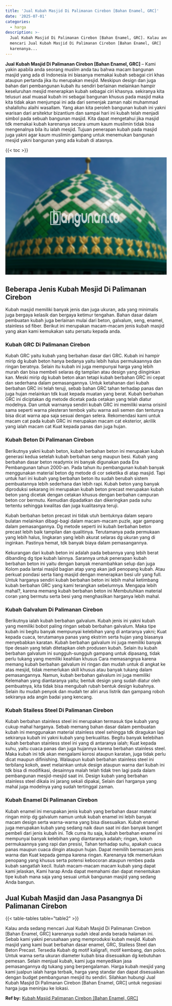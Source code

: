```yaml
---
title: 'Jual Kubah Masjid Di Palimanan Cirebon [Bahan Enamel, GRC]'
date: '2025-07-01'
categories:
  - harga
description: >-
  Jual Kubah Masjid Di Palimanan Cirebon [Bahan Enamel, GRC]. Kalau anda sedang
  mencari Jual Kubah Masjid Di Palimanan Cirebon [Bahan Enamel, GRC]
  karenanya...
---
```


**Jual Kubah Masjid Di Palimanan Cirebon \[Bahan Enamel, GRC\]** – Kami yakin apabila anda seorang muslim anda tau bahwa macam bangunan masjid yang ada di Indonesia ini biasanya memakai kubah sebagai ciri khas ataupun pertanda jika itu merupakan mesjid. Meskipun design dan juga bahan dari pembangunan kubah itu sendiri berlainan melainkan hampir keseluruhan mesjid menerapkan kubah sebagai ciri khasnya. sekiranya kita telusuri asal muasal kubah ini sebagai bangunan khusus pada masjid maka kita tidak akan menjumpai ini ada dari semenjak zaman nabi muhammad shalallohu alaihi wasallam. Yang akan kita peroleh bangunan kubah ini yakni warisan dari arsitektur bizantium dan sampai hari ini kubah telah menjadi simbol pada sebuah bangunan masjid. Kita dapat mengetahui jika masjid tdk memakai kubah karenanya secara umum kaum muslimin tidak bisa mengenalnya bila itu ialah mesjid. Tujuan penerapan kubah pada masjid juga yakni agar kaum muslimin gampang untuk menemukan bangunan mesjid yakni bangunan yang ada kubah di atasnya.

{{< toc >}}

![Jual Kubah Masjid Di Palimanan Cirebon [Bahan Enamel, GRC]](/images/jual-kubah-masjid-25.png)

## Beberapa Jenis Kubah Mesjid Di Palimanan Cirebon

Kubah masjid memiliki banyak jenis dan juga ukuran, ada yang minimalis juga bergaya kelasik dan bergaya ketimur tengahan. Bahan dasar dalam pembuatan kubah juga berlainan mulai dari beton, galvalum, seng, enamel, stainless sd fiber. Berikut ini merupakan macam-macam jenis kubah masjid yang akan kami kemukakan satu persatu kepada anda.

### Kubah GRC Di Palimanan Cirebon

Kubah GRC yaitu kubah yang berbahan dasar dari GRC. Kubah ini hampir mirip dg kubah beton hanya bedanya yaitu lebih halus permukaannya dan ringan beratnya. Selain itu kubah ini juga mempunyai harga yang lebih murah dan bisa membeli selaras dg tampilan atau design yang diinginkan kan. Meski mirip dg kubah beton akan tetapi kubah berbahan GRC ini cepat dan sederhana dalam pemasangannya. Untuk ketahanan dari kubah berbahan GRC ini telah teruji, sebab bahan GRC tahan terhadap panas dan juga hujan melainkan tdk kuat kepada muatan yang berat. Kubah berbahan GRC ini diciptakan dg metode dicetak pada cetakan yang telah diatur modelnya. Dan untuk warnanya sendiri kubah GRC ini memiliki warna orisinil sama seperti warna plesteran tembok yaitu warna asli semen dan tentunya bisa dicat warna apa saja sesuai dengan selera. Rekomendasi kami untuk macam cat pada kubah GRC ini merupakan macam cat eksterior, akrilik yang ialah macam cat Kuat kepada panas dan juga hujan.

### Kubah Beton Di Palimanan Cirebon

Berikutnya yakni kubah beton, kubah berbahan beton ini merupakan kubah generasi kedua setelah kubah berbahan seng maupun besi. Kubah yang berbahan dasar beton readymix ini banyak digunakan pada Era Pembangunan tahun 2000-an. Pada tahun itu pembangunan kubah banyak menggunakan material beton dg metode di cor seketika di atap masjid. Tapi untuk hari ini kubah yang berbahan beton itu sudah berubah sistem pembuatannya lebih sederhana dan lebih rapi. Kubah beton yang banyak diproduksi sekarang ini merupakan kubah beton precast merupakan kubah beton yang dicetak dengan cetakan khusus dengan berbahan campuran beton cor bermutu. Kemudian dipadatkan dan dikeringkan pada suhu tertentu sehingga kwalitas dan juga kualitasnya teruji.

Kubah berbahan beton precast ini tidak utuh bentuknya dalam separo bulatan melainkan dibagi-bagi dalam macam-macam puzle, agar gampang dalam pemasangannya. Dg metode seperti ini kubah berbahan beton precast lebih baik tampilan dan qualitinya. Terutamanya pada permukaan yang lebih halus, lingkaran yang lebih akurat selaras dg ukuran yang di inginkan. Pastinya hemat, tdk banyak biaya dalam pemasangannya.

Kekurangan dari kubah beton ini adalah pada bebannya yang lebih berat dibanding dg tipe kubah lainnya. Sarannya untuk penerapan kubah berbahan beton ini yaitu dengan banyak menambahkan selup dan juga Kolom pada lantai masjid bagian atap yang akan jadi penopang kubah. Atau perkuat pondasi serta tiang masjid dengan menerapkan besi ulir yang full. Untuk harganya sendiri kubah berbahan beton ini lebih mahal ketimbang kubah berbahan GRC yang kami terangkan sebelumnya. Mengapa lebih mahal?, karena memang kubah berbahan beton ini Membutuhkan material coran yang bermutu serta besi yang menghasilkan harganya lebih mahal.

### Kubah Galvalum Di Palimanan Cirebon

Berikutnya ialah kubah berbahan galvalum. Kubah jenis ini yakni kubah yang memiliki bobot paling ringan sebab berbahan galvalum. Maka tipe kubah ini begitu banyak mempunyai kelebihan yang di antaranya yakni; Kuat kepada cuaca, terutamanya panas yang ekstrim serta hujan yang biasanya menyebabkan karatan. Kubah berbahan galvalum ini juga memiliki banyak tipe desain yang telah ditetapkan oleh produsen kubah. Selain itu kubah berbahan galvalum ini sungguh-sungguh gampang untuk dipasang, tidak perlu tukang yang memiliki keahlian khusus Cara memasangnya karena memang kubah berbahan galvalum ini ringan dan mudah untuk di angkat ke atas mesjid, tidak memerlukan skill khusus atau banyak tukang dalam pemasangannya. Namun, kubah berbahan galvalum ini juga memiliki Kelemahan yang diantaranya yaitu; bentuk design yang sudah diatur oleh pembuatnya, kita tidak bisa mengubah rubah bentuk design kubahnya. Selain itu mudah penyok dan mudah ter aliri arus listrik dan gampang roboh sekiranya ada angin badai yang kencang.

### Kubah Stailess Steel Di Palimanan Cirebon

Kubah berbahan stainless steel ini merupakan termasuk tipe kubah yang cukup mahal harganya. Sebab memang bahan dasar dalam pembuatan kubah ini menggunakan material stainless steel sehingga tdk diragukan lagi sekiranya kubah ini yakni kubah yang berkualitas. Begitu banyak kelebihan kubah berbahan stainless steel ini yang di antaranya ialah; Kuat kepada suhu, yaitu cuaca panas dan juga hujannya karena berbahan stainless steel. Maka kubah ini tdk akan mengalami korosi ataupun karatan, juga tidak perlu dicat maupun difinishing. Walaupun kubah berbahan stainless steel ini terbilang kokoh, awet melainkan untuk design ataupun warna dari kubah ini tdk bisa di modifikasi, desainnya malah telah tidak tren lagi pada dalam pembangunan mesjid-mesjid saat ini. Design kubah yang berbahan stainless steel dikala ini jarang sekali dipakai, Selain dari harganya yang mahal juga modelnya yang sudah tertinggal zaman.

### Kubah Enamel Di Palimanan Cirebon

Kubah enamel ini merupakan jenis kubah yang berbahan dasar material ringan mirip dg galvalum namun untuk kubah enamel ini lebih banyak macam design serta warna-warna yang bisa disesuaikan. Kubah enamel juga merupakan kubah yang sedang naik daun saat ini dan banyak banget pembeli dari jenis kubah ini. Tdk cuma itu saja, kubah berbahan enamel ini mempunyai banyak kelebihan yang diantaranya adalah; ringan, kokoh permukaannya yang rapi dan presisi, Tahan terhadap suhu, apakah cuaca panas maupun cuaca dingin ataupun hujan. Dapat memilih bermacam jenis warna dan Kuat kepada gempa karena ringan. Karenanya tdk memerlukan penopang yang khusus serta potensi kebocoran ataupun rembes pada kubah sangatlah kecil. Itulah macam-macam macam kubah yang dapat kami jelaskan, Kami harap Anda dapat memahami dan dapat menentukan tipe kubah mana saja yang sesuai untuk bangunan masjid yang sedang Anda bangun.

## Jual Kubah Masjid dan Jasa Pasangnya Di Palimanan Cirebon

{{< table-tables table="table2" >}}

Kalau anda sedang mencari Jual Kubah Masjid Di Palimanan Cirebon \[Bahan Enamel, GRC\] karenanya sudah ideal anda berada halaman ini. Sebab kami yakni perusahaan yang memproduksi kubah mesjid. Kubah masjid yang kami buat berbahan dasar enamel, GRC, Stailess Steel dan Beton Precast. Tersedia Kubah dg motif kaligrafi, motif kembang, dan polos. Untuk warna serta ukuran diameter kubah bisa disesuaikan dg kebutuhan pemesan. Selain menjual kubah, kami juga menyedikan jasa pemasangannya dg tukang yang berpengalaman. Harga kubah mesjid yang kami jualpun ialah harga terbaik, harga yang standar dan dapat disesuaikan dengan budget pembangunan mesjid itu sendiri. Silahkan hubungi Jual Kubah Masjid Di Palimanan Cirebon \[Bahan Enamel, GRC\] untuk negosiasi harga juga meninjau ke lokasi.

**Ref by:** [Kubah Masjid Palimanan Cirebon [Bahan Enamel, GRC]](https://id.wikipedia.org/wiki/Kubah)
